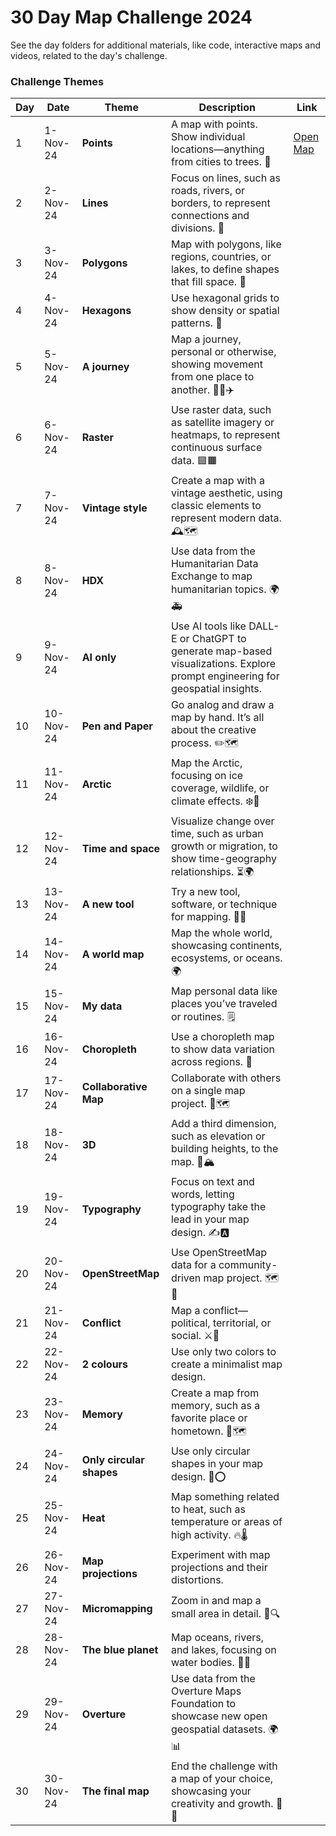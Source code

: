 # 30 Day Map Challenge 2024
See the day folders for additional materials, like code, interactive maps and videos, related to the day's challenge. 

### Challenge Themes

| Day  | Date      | Theme             | Description | Link | 
|------|------------|-------------------|-----------| ------ | 
| 1    | 1-Nov-24   | **Points**        | A map with points. Show individual locations—anything from cities to trees. 📍 | [Open Map](https://jaanekaraster.github.io/30-day-map-challenge-24/day1_points/day1_points.html)
| 2    | 2-Nov-24   | **Lines**         | Focus on lines, such as roads, rivers, or borders, to represent connections and divisions. 📏 | |
| 3    | 3-Nov-24   | **Polygons**      | Map with polygons, like regions, countries, or lakes, to define shapes that fill space. 🛑 | |
| 4    | 4-Nov-24   | **Hexagons**      | Use hexagonal grids to show density or spatial patterns. 🔷 | |
| 5    | 5-Nov-24   | **A journey**     | Map a journey, personal or otherwise, showing movement from one place to another. 🚶‍♂️✈️ | |
| 6    | 6-Nov-24   | **Raster**        | Use raster data, such as satellite imagery or heatmaps, to represent continuous surface data. 🟦🟧 | |
| 7    | 7-Nov-24   | **Vintage style** | Create a map with a vintage aesthetic, using classic elements to represent modern data. 🕰️🗺️ | |
| 8    | 8-Nov-24   | **HDX**           | Use data from the Humanitarian Data Exchange to map humanitarian topics. 🌍🚑 | |
| 9    | 9-Nov-24   | **AI only**       | Use AI tools like DALL-E or ChatGPT to generate map-based visualizations. Explore prompt engineering for geospatial insights. | |
| 10   | 10-Nov-24  | **Pen and Paper** | Go analog and draw a map by hand. It’s all about the creative process. ✏️🗺️ | |
| 11   | 11-Nov-24  | **Arctic**        | Map the Arctic, focusing on ice coverage, wildlife, or climate effects. ❄️🧊 | |
| 12   | 12-Nov-24  | **Time and space**| Visualize change over time, such as urban growth or migration, to show time-geography relationships. ⏳🌍 | |
| 13   | 13-Nov-24  | **A new tool**    | Try a new tool, software, or technique for mapping. 🧪🔧 | |
| 14   | 14-Nov-24  | **A world map**   | Map the whole world, showcasing continents, ecosystems, or oceans. 🌍 | |
| 15   | 15-Nov-24  | **My data**       | Map personal data like places you’ve traveled or routines. 🗒️ | |
| 16   | 16-Nov-24  | **Choropleth**    | Use a choropleth map to show data variation across regions. 🎨 | |
| 17   | 17-Nov-24  | **Collaborative Map** | Collaborate with others on a single map project. 🤝🗺️ | |
| 18   | 18-Nov-24  | **3D**            | Add a third dimension, such as elevation or building heights, to the map. 🎢🏔️ | |
| 19   | 19-Nov-24  | **Typography**    | Focus on text and words, letting typography take the lead in your map design. ✍️🅰️ | |
| 20   | 20-Nov-24  | **OpenStreetMap** | Use OpenStreetMap data for a community-driven map project. 🗺️📍 | |
| 21   | 21-Nov-24  | **Conflict**      | Map a conflict—political, territorial, or social. ⚔️🛑 | |
| 22   | 22-Nov-24  | **2 colours**     | Use only two colors to create a minimalist map design. | |
| 23   | 23-Nov-24  | **Memory**        | Create a map from memory, such as a favorite place or hometown. 💭🗺️ | |
| 24   | 24-Nov-24  | **Only circular shapes** | Use only circular shapes in your map design. 🔵⭕ | |
| 25   | 25-Nov-24  | **Heat**          | Map something related to heat, such as temperature or areas of high activity. 🔥🌡️ | |
| 26   | 26-Nov-24  | **Map projections** | Experiment with map projections and their distortions. | |
| 27   | 27-Nov-24  | **Micromapping**  | Zoom in and map a small area in detail. 🧐🔍 | |
| 28   | 28-Nov-24  | **The blue planet**| Map oceans, rivers, and lakes, focusing on water bodies. 🌊🐋 | |
| 29   | 29-Nov-24  | **Overture**      | Use data from the Overture Maps Foundation to showcase new open geospatial datasets. 🌍📊 | |
| 30   | 30-Nov-24  | **The final map** | End the challenge with a map of your choice, showcasing your creativity and growth. 🎉🌐 | |

